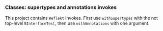 ### Classes: supertypes and annotations invokes

This project contains `Reflekt` invokes. 
First use `withSupertypes` with the not top-level `BInterfaceTest`, 
then use `withAnnotations` with one argument.

